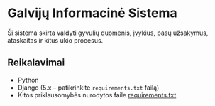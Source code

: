 # Galvijų Informacinė Sistema

Ši sistema skirta valdyti gyvulių duomenis, įvykius, pasų užsakymus, ataskaitas ir kitus ūkio procesus.

## Reikalavimai

- Python  
- Django (5.x – patikrinkite `requirements.txt` failą)  
- Kitos priklausomybės nurodytos faile [requirements.txt](requirements.txt)

